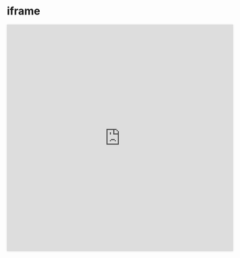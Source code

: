 <style>
    iframe { box-shadow: rgba(0, 0, 0, 0.1) 0px 0px 5px 0px, rgba(0, 0, 0, 0.1) 0px 0px 1px 0px; }
</style>

# iframe

<iframe 
    src="https://rsnyder.github.io/image-viewer/wc:017_Great_blue_turaco_at_Kibale_forest_National_Park_Photo_by_Giles_Laurent.jpg"
    width="600"
    height="600"
    style="border:none;"       
></iframe>
